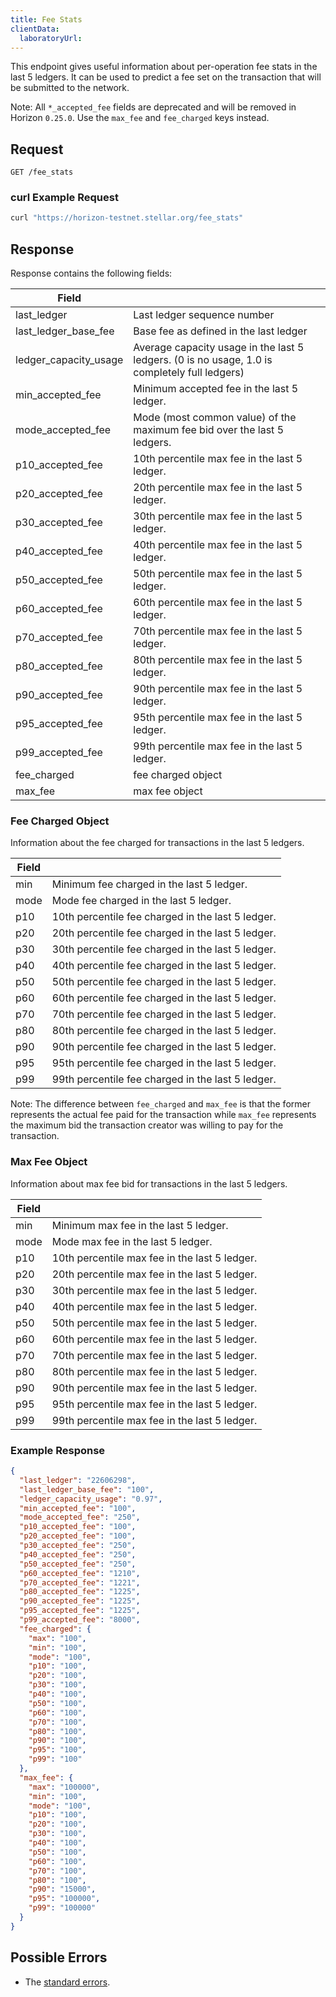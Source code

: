 ```yaml
---
title: Fee Stats
clientData:
  laboratoryUrl:
---
```


This endpoint gives useful information about per-operation fee stats in the last 5 ledgers. It can be used to
predict a fee set on the transaction that will be submitted to the network.

Note: All `*_accepted_fee` fields are deprecated and  will be removed in Horizon `0.25.0`. Use the `max_fee` and `fee_charged` keys instead.

## Request

```
GET /fee_stats
```

### curl Example Request

```sh
curl "https://horizon-testnet.stellar.org/fee_stats"
```

## Response

Response contains the following fields:

| Field | |
| - | - |
| last_ledger | Last ledger sequence number |
| last_ledger_base_fee | Base fee as defined in the last ledger |
| ledger_capacity_usage | Average capacity usage in the last 5 ledgers. (0 is no usage, 1.0 is completely full ledgers) |
| min_accepted_fee | Minimum accepted fee in the last 5 ledger. |
| mode_accepted_fee | Mode (most common value) of the maximum fee bid over the last 5 ledgers. |
| p10_accepted_fee | 10th percentile max fee in the last 5 ledger. |
| p20_accepted_fee | 20th percentile max fee in the last 5 ledger. |
| p30_accepted_fee | 30th percentile max fee in the last 5 ledger. |
| p40_accepted_fee | 40th percentile max fee in the last 5 ledger. |
| p50_accepted_fee | 50th percentile max fee in the last 5 ledger. |
| p60_accepted_fee | 60th percentile max fee in the last 5 ledger. |
| p70_accepted_fee | 70th percentile max fee in the last 5 ledger. |
| p80_accepted_fee | 80th percentile max fee in the last 5 ledger. |
| p90_accepted_fee | 90th percentile max fee in the last 5 ledger. |
| p95_accepted_fee | 95th percentile max fee in the last 5 ledger. |
| p99_accepted_fee | 99th percentile max fee in the last 5 ledger. |
| fee_charged      | fee charged object |
| max_fee          | max fee object |

### Fee Charged Object

Information about the fee charged for transactions in the last 5 ledgers.

| Field | |
| - | - |
| min | Minimum fee charged in the last 5 ledger. |
| mode | Mode fee charged in the last 5 ledger. |
| p10 | 10th percentile fee charged in the last 5 ledger. |
| p20 | 20th percentile fee charged in the last 5 ledger. |
| p30 | 30th percentile fee charged in the last 5 ledger. |
| p40 | 40th percentile fee charged in the last 5 ledger. |
| p50 | 50th percentile fee charged in the last 5 ledger. |
| p60 | 60th percentile fee charged in the last 5 ledger. |
| p70 | 70th percentile fee charged in the last 5 ledger. |
| p80 | 80th percentile fee charged in the last 5 ledger. |
| p90 | 90th percentile fee charged in the last 5 ledger. |
| p95 | 95th percentile fee charged in the last 5 ledger. |
| p99 | 99th percentile fee charged in the last 5 ledger. |

Note: The difference between `fee_charged` and `max_fee` is that the former
represents the actual fee paid for the transaction while `max_fee` represents
the maximum bid the transaction creator was willing to pay for the transaction.

### Max Fee Object

Information about max fee bid for transactions in the last 5 ledgers.

| Field | |
| - | - |
| min | Minimum max fee in the last 5 ledger. |
| mode | Mode max fee in the last 5 ledger. |
| p10 | 10th percentile max fee in the last 5 ledger. |
| p20 | 20th percentile max fee in the last 5 ledger. |
| p30 | 30th percentile max fee in the last 5 ledger. |
| p40 | 40th percentile max fee in the last 5 ledger. |
| p50 | 50th percentile max fee in the last 5 ledger. |
| p60 | 60th percentile max fee in the last 5 ledger. |
| p70 | 70th percentile max fee in the last 5 ledger. |
| p80 | 80th percentile max fee in the last 5 ledger. |
| p90 | 90th percentile max fee in the last 5 ledger. |
| p95 | 95th percentile max fee in the last 5 ledger. |
| p99 | 99th percentile max fee in the last 5 ledger. |


### Example Response

```json
{
  "last_ledger": "22606298",
  "last_ledger_base_fee": "100",
  "ledger_capacity_usage": "0.97",
  "min_accepted_fee": "100",
  "mode_accepted_fee": "250",
  "p10_accepted_fee": "100",
  "p20_accepted_fee": "100",
  "p30_accepted_fee": "250",
  "p40_accepted_fee": "250",
  "p50_accepted_fee": "250",
  "p60_accepted_fee": "1210",
  "p70_accepted_fee": "1221",
  "p80_accepted_fee": "1225",
  "p90_accepted_fee": "1225",
  "p95_accepted_fee": "1225",
  "p99_accepted_fee": "8000",
  "fee_charged": {
    "max": "100",
    "min": "100",
    "mode": "100",
    "p10": "100",
    "p20": "100",
    "p30": "100",
    "p40": "100",
    "p50": "100",
    "p60": "100",
    "p70": "100",
    "p80": "100",
    "p90": "100",
    "p95": "100",
    "p99": "100"
  },
  "max_fee": {
    "max": "100000",
    "min": "100",
    "mode": "100",
    "p10": "100",
    "p20": "100",
    "p30": "100",
    "p40": "100",
    "p50": "100",
    "p60": "100",
    "p70": "100",
    "p80": "100",
    "p90": "15000",
    "p95": "100000",
    "p99": "100000"
  }
}
```

## Possible Errors

- The [standard errors](../errors.md#Standard_Errors).
